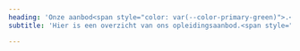 ```yaml
---
heading: 'Onze aanbod<span style="color: var(--color-primary-green)">.</span>'
subtitle: 'Hier is een overzicht van ons opleidingsaanbod.<span style="color: var(--color-primary-green)">Fundament</span>'

---
```

